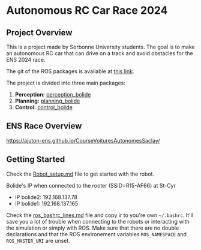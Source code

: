 # Autonomous RC Car Race 2024


## Project Overview
This is a project made by Sorbonne University students. The goal is to make an autonomous RC car that can drive on a track and avoid obstacles for the ENS 2024 race.

The git of the ROS packages is available at [this link](https://github.com/SorbonneUniversityBolideContributors/course_2024_pkgs).

The project is divided into three main packages:
1. **Perception:** [perception_bolide](https://github.com/SorbonneUniversityBolideContributors/course_2024_pkgs/tree/main/perception_bolide)
2. **Planning:** [planning_bolide](https://github.com/SorbonneUniversityBolideContributors/course_2024_pkgs/tree/main/planning_bolide)
3. **Control:** [control_bolide](https://github.com/SorbonneUniversityBolideContributors/course_2024_pkgs/tree/main/control_bolide)


## ENS Race Overview
https://ajuton-ens.github.io/CourseVoituresAutonomesSaclay/

## Getting Started

Check the [Robot_setup.md](documentation/Robot_setup.md) file to get started with the robot.

Bolide's IP when connected to the rooter (SSID=R15-AF66) at St-Cyr
- IP bolide2: 192.168.137.78
- IP bolide1: 192.168.137.165

Check the [ros_bashrc_lines.md](documentation/ros_bashrc_lines.md) file and copy ir to you're own `~/.bashrc`.
It'll save you a lot of trouble when connecting to the robots or interacting with the simulation or simply with ROS.
Make sure that there are no double declarations and that the ROS environement variables `ROS_NAMESPACE` and `ROS_MASTER_URI` are unset.
